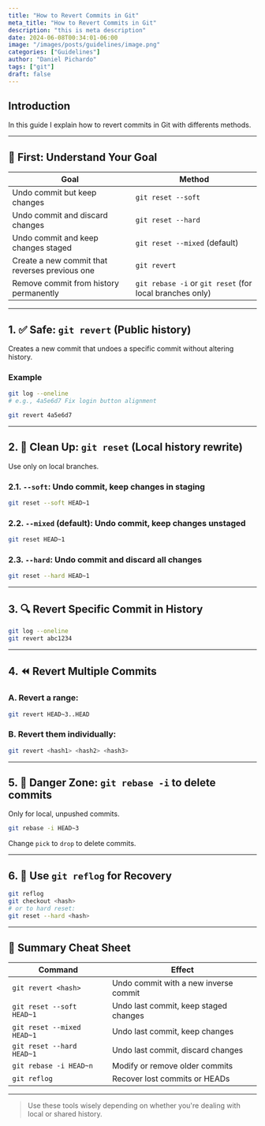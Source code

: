 ```yaml
---
title: "How to Revert Commits in Git"
meta_title: "How to Revert Commits in Git"
description: "this is meta description"
date: 2024-06-08T00:34:01-06:00
image: "/images/posts/guidelines/image.png"
categories: ["Guidelines"]
author: "Daniel Pichardo"
tags: ["git"]
draft: false
---
```


## Introduction

In this guide I explain how to revert commits in Git with differents methods.

---

## 🧠 First: Understand Your Goal

| Goal | Method |
|------|--------|
| Undo commit but keep changes | `git reset --soft` |
| Undo commit and discard changes | `git reset --hard` |
| Undo commit and keep changes staged | `git reset --mixed` (default) |
| Create a new commit that reverses previous one | `git revert` |
| Remove commit from history permanently | `git rebase -i` or `git reset` (for local branches only) |

---

## 1. ✅ Safe: `git revert` (Public history)

Creates a new commit that undoes a specific commit without altering history.

### Example
```bash
git log --oneline
# e.g., 4a5e6d7 Fix login button alignment

git revert 4a5e6d7
```

---

## 2. 🧼 Clean Up: `git reset` (Local history rewrite)

Use only on local branches.

### 2.1. `--soft`: Undo commit, keep changes in staging
```bash
git reset --soft HEAD~1
```

### 2.2. `--mixed` (default): Undo commit, keep changes unstaged
```bash
git reset HEAD~1
```

### 2.3. `--hard`: Undo commit and discard all changes
```bash
git reset --hard HEAD~1
```

---

## 3. 🔍 Revert Specific Commit in History

```bash
git log --oneline
git revert abc1234
```

---

## 4. ⏪ Revert Multiple Commits

### A. Revert a range:
```bash
git revert HEAD~3..HEAD
```

### B. Revert them individually:
```bash
git revert <hash1> <hash2> <hash3>
```

---

## 5. 🧨 Danger Zone: `git rebase -i` to delete commits

Only for local, unpushed commits.

```bash
git rebase -i HEAD~3
```

Change `pick` to `drop` to delete commits.

---

## 6. 🧭 Use `git reflog` for Recovery

```bash
git reflog
git checkout <hash>
# or to hard reset:
git reset --hard <hash>
```

---

## 🔄 Summary Cheat Sheet

| Command | Effect |
|--------|--------|
| `git revert <hash>` | Undo commit with a new inverse commit |
| `git reset --soft HEAD~1` | Undo last commit, keep staged changes |
| `git reset --mixed HEAD~1` | Undo last commit, keep changes |
| `git reset --hard HEAD~1` | Undo last commit, discard changes |
| `git rebase -i HEAD~n` | Modify or remove older commits |
| `git reflog` | Recover lost commits or HEADs |

---

> Use these tools wisely depending on whether you're dealing with local or shared history.